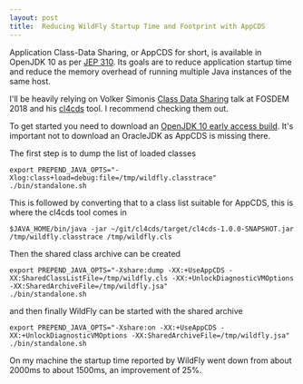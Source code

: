 ```yaml
---
layout: post
title:  Reducing WildFly Startup Time and Footprint with AppCDS
---
```


Application Class-Data Sharing, or AppCDS for short, is available in OpenJDK 10 as per [JEP 310](http://openjdk.java.net/jeps/310). Its goals are to reduce application startup time and reduce the memory overhead of running multiple Java instances of the same host.

I'll be heavily relying on Volker Simonis [Class Data Sharing](https://fosdem.org/2018/schedule/event/class_data_sharing/) talk at FOSDEM 2018 and his [cl4cds](https://simonis.github.io/cl4cds/) tool. I recommend checking them out. 

To get started you need to download an [OpenJDK 10 early access build](http://jdk.java.net/10/). It's important not to download an OracleJDK as AppCDS is missing there.

The first step is to dump the list of loaded classes

```
export PREPEND_JAVA_OPTS="-Xlog:class+load=debug:file=/tmp/wildfly.classtrace"
./bin/standalone.sh
```

This is followed by converting that to a class list suitable for AppCDS, this is where the cl4cds tool comes in

```
$JAVA_HOME/bin/java -jar ~/git/cl4cds/target/cl4cds-1.0.0-SNAPSHOT.jar /tmp/wildfly.classtrace /tmp/wildfly.cls
```

Then the shared class archive can be created

```
export PREPEND_JAVA_OPTS="-Xshare:dump -XX:+UseAppCDS -XX:SharedClassListFile=/tmp/wildfly.cls -XX:+UnlockDiagnosticVMOptions -XX:SharedArchiveFile=/tmp/wildfly.jsa"
./bin/standalone.sh
```

and then finally WildFly can be started with the shared archive

```
export PREPEND_JAVA_OPTS="-Xshare:on -XX:+UseAppCDS -XX:+UnlockDiagnosticVMOptions -XX:SharedArchiveFile=/tmp/wildfly.jsa"
./bin/standalone.sh
```

On my machine the startup time reported by WildFly went down from about 2000ms to about 1500ms, an improvement of 25%.


